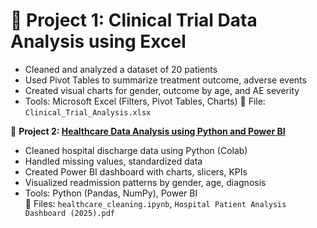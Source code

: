 # 📁 Project 1: Clinical Trial Data Analysis using Excel

- Cleaned and analyzed a dataset of 20 patients
- Used Pivot Tables to summarize treatment outcome, adverse events
- Created visual charts for gender, outcome by age, and AE severity
- Tools: Microsoft Excel (Filters, Pivot Tables, Charts)
📄 File: `Clinical_Trial_Analysis.xlsx`

📁 **Project 2: [Healthcare Data Analysis using Python and Power BI](./Project-2-Healthcare-Data-Analysis-Python-PowerBI)**

- Cleaned hospital discharge data using Python (Colab)
- Handled missing values, standardized data
- Created Power BI dashboard with charts, slicers, KPIs
- Visualized readmission patterns by gender, age, diagnosis
- Tools: Python (Pandas, NumPy), Power BI  
📄 Files: `healthcare_cleaning.ipynb`, `Hospital Patient Analysis Dashboard (2025).pdf`
  
